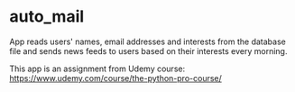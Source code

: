 # auto_mail
App reads users' names, email addresses and interests from the database file and sends news feeds to users based on their interests every morning.

This app is an assignment from Udemy course: https://www.udemy.com/course/the-python-pro-course/
